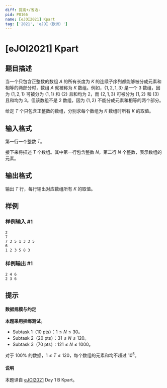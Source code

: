```yaml
---
diff: 提高+/省选-
pid: P8166
name: [eJOI2021] Kpart
tag: ['2021', 'eJOI（欧洲）']
---
```

# [eJOI2021] Kpart
## 题目描述

当一个只包含正整数的数组 $A$ 的所有长度为 $K$ 的连续子序列都能够被分成元素和相等的两部分时，数组 $A$ 就被称为 $K$ 数组。例如，$\{1,2,1,3\}$ 是一个 $3$ 数组，因为 $\{1,2,1\}$ 可被分为 $\{1,1\}$ 和 $\{2\}$ 且和均为 $2$，而 $\{2,1,3\}$ 可被分为 $\{1,2\}$ 和 $\{3\}$ 且和均为 $3$。但该数组不是 $2$ 数组，因为 $\{1,2\}$ 不能分成元素和相等的两个部分。

给定 $T$ 个只包含正整数的数组，分别求每个数组为 $K$ 数组时所有 $K$ 的取值。
## 输入格式

第一行一个整数 $T$。

接下来将描述 $T$ 个数组。其中第一行包含整数 $N$，第二行 $N$ 个整数，表示数组的元素。
## 输出格式

输出 $T$ 行，每行输出对应数组所有 $K$ 的取值。
## 样例

### 样例输入 #1
```
2
7
7 3 5 1 3 3 5
6
1 2 3 5 8 3
```
### 样例输出 #1
```
2 4 6
2 3 6
```
## 提示

#### 数据规模与约定

**本题采用捆绑测试。**

- Subtask 1（10 pts）：$1 \le N \le 30$。
- Subtask 2（20 pts）：$31 \le N \le 120$。
- Subtask 3（70 pts）：$121 \le N \le 1000$。

对于 $100\%$ 的数据，$1 \le T \le 120$，每个数组的元素和均不超过 $10^5$。

#### 说明

本题译自 [eJOI2021](https://sepi.ro/ejoi/2021) Day 1 B Kpart。

